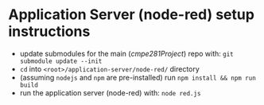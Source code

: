 # Application Server (node-red) setup instructions
  - update submodules for the main (_cmpe281Project_) repo with: `git submodule update --init`
  - `cd` into `<root>/application-server/node-red/` directory
  - (assuming `nodejs` and `npm` are pre-installed) run `npm install && npm run build`
  - run the application server (node-red) with: `node red.js`
